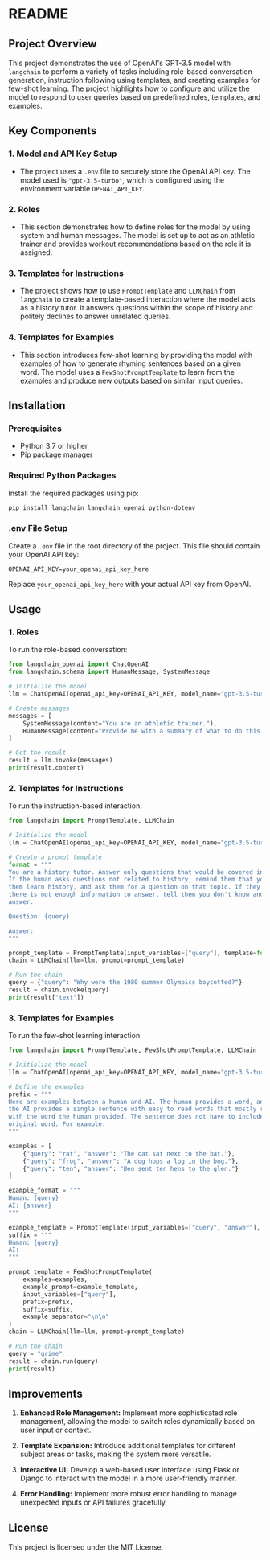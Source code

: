 # README

## Project Overview

This project demonstrates the use of OpenAI's GPT-3.5 model with `langchain` to perform a variety of tasks including role-based conversation generation, instruction following using templates, and creating examples for few-shot learning. The project highlights how to configure and utilize the model to respond to user queries based on predefined roles, templates, and examples.

## Key Components

### 1. **Model and API Key Setup**
   - The project uses a `.env` file to securely store the OpenAI API key. The model used is `"gpt-3.5-turbo"`, which is configured using the environment variable `OPENAI_API_KEY`.

### 2. **Roles**
   - This section demonstrates how to define roles for the model by using system and human messages. The model is set up to act as an athletic trainer and provides workout recommendations based on the role it is assigned.

### 3. **Templates for Instructions**
   - The project shows how to use `PromptTemplate` and `LLMChain` from `langchain` to create a template-based interaction where the model acts as a history tutor. It answers questions within the scope of history and politely declines to answer unrelated queries.

### 4. **Templates for Examples**
   - This section introduces few-shot learning by providing the model with examples of how to generate rhyming sentences based on a given word. The model uses a `FewShotPromptTemplate` to learn from the examples and produce new outputs based on similar input queries.

## Installation

### Prerequisites
- Python 3.7 or higher
- Pip package manager

### Required Python Packages
Install the required packages using pip:

```bash
pip install langchain langchain_openai python-dotenv
```

### .env File Setup
Create a `.env` file in the root directory of the project. This file should contain your OpenAI API key:

```
OPENAI_API_KEY=your_openai_api_key_here
```

Replace `your_openai_api_key_here` with your actual API key from OpenAI.

## Usage

### 1. Roles
To run the role-based conversation:

```python
from langchain_openai import ChatOpenAI
from langchain.schema import HumanMessage, SystemMessage

# Initialize the model
llm = ChatOpenAI(openai_api_key=OPENAI_API_KEY, model_name="gpt-3.5-turbo", temperature=0.3)

# Create messages
messages = [
    SystemMessage(content="You are an athletic trainer."),
    HumanMessage(content="Provide me with a summary of what to do this week for my workouts.")
]

# Get the result
result = llm.invoke(messages)
print(result.content)
```

### 2. Templates for Instructions
To run the instruction-based interaction:

```python
from langchain import PromptTemplate, LLMChain

# Initialize the model
llm = ChatOpenAI(openai_api_key=OPENAI_API_KEY, model_name="gpt-3.5-turbo", temperature=0.3)

# Create a prompt template
format = """
You are a history tutor. Answer only questions that would be covered in a history course.
If the human asks questions not related to history, remind them that your job is to help
them learn history, and ask them for a question on that topic. If they ask a question which
there is not enough information to answer, tell them you don't know and don't make up an 
answer.

Question: {query}

Answer: 
"""

prompt_template = PromptTemplate(input_variables=["query"], template=format)
chain = LLMChain(llm=llm, prompt=prompt_template)

# Run the chain
query = {"query": "Why were the 1980 summer Olympics boycotted?"}
result = chain.invoke(query)
print(result["text"])
```

### 3. Templates for Examples
To run the few-shot learning interaction:

```python
from langchain import PromptTemplate, FewShotPromptTemplate, LLMChain

# Initialize the model
llm = ChatOpenAI(openai_api_key=OPENAI_API_KEY, model_name="gpt-3.5-turbo", temperature=0.3)

# Define the examples
prefix = """
Here are examples between a human and AI. The human provides a word, and
the AI provides a single sentence with easy to read words that mostly rhyme
with the word the human provided. The sentence does not have to include the 
original word. For example:
"""

examples = [
    {"query": "rat", "answer": "The cat sat next to the bat."},
    {"query": "frog", "answer": "A dog hops a log in the bog."},
    {"query": "ten", "answer": "Ben sent ten hens to the glen."}
]

example_format = """
Human: {query}
AI: {answer}
"""

example_template = PromptTemplate(input_variables=["query", "answer"], template=example_format)
suffix = """
Human: {query}
AI: 
"""

prompt_template = FewShotPromptTemplate(
    examples=examples,
    example_prompt=example_template,
    input_variables=["query"],
    prefix=prefix,
    suffix=suffix,
    example_separator="\n\n"
)
chain = LLMChain(llm=llm, prompt=prompt_template)

# Run the chain
query = "grime"
result = chain.run(query)
print(result)
```

## Improvements

1. **Enhanced Role Management:** Implement more sophisticated role management, allowing the model to switch roles dynamically based on user input or context.

2. **Template Expansion:** Introduce additional templates for different subject areas or tasks, making the system more versatile.

3. **Interactive UI:** Develop a web-based user interface using Flask or Django to interact with the model in a more user-friendly manner.

4. **Error Handling:** Implement more robust error handling to manage unexpected inputs or API failures gracefully.

## License

This project is licensed under the MIT License.

